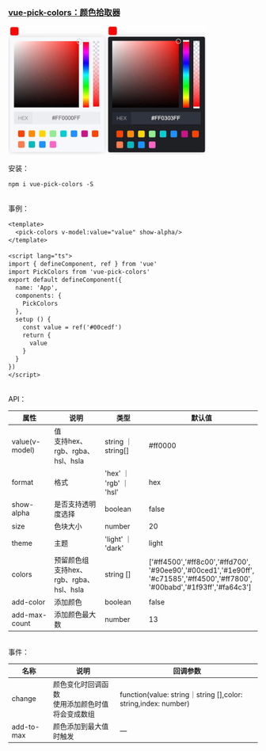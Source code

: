 ### [vue-pick-colors：颜色拾取器](https://github.com/qiuzongyuan/vue-pick-colors)

<div style="display: flex">
    <img src="./images/effect-light.png" style="width:200px;" />
    <img src="./images/effect-dark.png" style="width:200px;" />
</div>
<br/>
安装：

```
npm i vue-pick-colors -S
```
<br/>
事例：

```vue
<template>
  <pick-colors v-model:value="value" show-alpha/>
</template>

<script lang="ts">
import { defineComponent, ref } from 'vue'
import PickColors from 'vue-pick-colors'
export default defineComponent({
  name: 'App',
  components: {
    PickColors
  },
  setup () {
    const value = ref('#00cedf')
    return {
      value
    }
  }
})
</script>
```
<br/>
API：

| 属性           | 说明                                       | 类型                | 默认值                                                                                                                                 |
| -------------- | ------------------------------------------ |-------------------|-------------------------------------------------------------------------------------------------------------------------------------|
| value(v-model) | 值<br>支持hex、rgb、rgba、hsl、hsla      | string ｜ string[] | #ff0000                                                                                                                             |
| format         | 格式                                       | 'hex' ｜ 'rgb' ｜ 'hsl'   | hex                                                                                                                                 |
| show-alpha     | 是否支持透明度选择                         | boolean           | false                                                                                                                               |
| size           | 色块大小                                   | number            | 20                                                                                                                                  |
| theme          | 主题                                       | 'light' ｜ 'dark'      | light                                                                                                                               |
| colors         | 预留颜色组<br>支持hex、rgb、rgba、hsl、hsla | string []         | ['#ff4500','#ff8c00','#ffd700',<br>'#90ee90','#00ced1','#1e90ff',<br>'#c71585','#ff4500','#ff7800',<br>'#00babd','#1f93ff','#fa64c3'] |
| add-color      | 添加颜色                                   | boolean           | false                                                                                                                               |
| add-max-count  | 添加颜色最大数                             | number            | 13                                                                                                                                  |


<br/>
事件：

| 名称       | 说明                          | 回调参数                                                          |
|----------|-----------------------------|---------------------------------------------------------------|
| change   | 颜色变化时回调函数<br>使用添加颜色时值将会变成数组 | function(value: string｜string [],color: string,index: number) |
| add-to-max | 颜色添加到最大值时触发                 | —                                                             |
